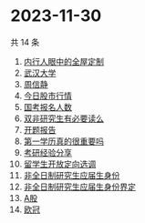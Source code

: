 # 2023-11-30

共 14 条

<!-- BEGIN ZHIHUSEARCH -->
<!-- 最后更新时间 Thu Nov 30 2023 20:16:45 GMT+0800 (China Standard Time) -->
1. [内行人眼中的全屋定制](https://www.zhihu.com/search?q=内行人眼中的全屋定制)
1. [武汉大学](https://www.zhihu.com/search?q=武汉大学)
1. [周信静](https://www.zhihu.com/search?q=周信静)
1. [今日股市行情](https://www.zhihu.com/search?q=今日股市行情)
1. [国考报名人数](https://www.zhihu.com/search?q=国考报名人数)
1. [双非研究生有必要读么](https://www.zhihu.com/search?q=双非研究生有必要读么)
1. [开题报告](https://www.zhihu.com/search?q=开题报告)
1. [第一学历真的很重要吗](https://www.zhihu.com/search?q=第一学历真的很重要吗)
1. [考研经验分享](https://www.zhihu.com/search?q=考研经验分享)
1. [留学生开放定向选调](https://www.zhihu.com/search?q=留学生开放定向选调)
1. [非全日制研究生应届生身份](https://www.zhihu.com/search?q=非全日制研究生应届生身份)
1. [非全日制研究生应届生身份界定](https://www.zhihu.com/search?q=非全日制研究生应届生身份界定)
1. [A股](https://www.zhihu.com/search?q=A股)
1. [欧冠](https://www.zhihu.com/search?q=欧冠)
<!-- END ZHIHUSEARCH -->
